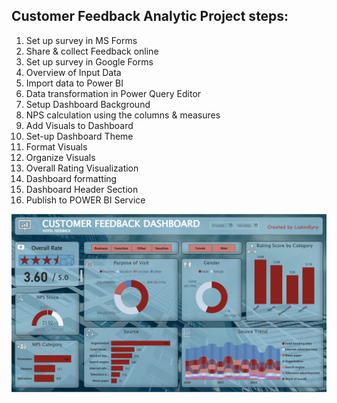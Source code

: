 


## Customer Feedback Analytic Project steps:

 1. Set up survey in MS Forms<!--We are going to use the hotel guest feedback for the demonstration, and these are the 9 questions that we are going to set up in the survey:  the name of the guest,
gender, date of birth, Hotel checkout date, the purpose of the booking, the source of information, General feedback, the overall rating on a scale of one to five, Net Promoter Score.-->
 2. Share & collect Feedback online
 3. Set up survey in Google Forms
 4. Overview of Input Data
 5. Import data to Power BI
 6. Data transformation in Power Query Editor
 7. Setup Dashboard Background
 8. NPS calculation using the columns & measures
 9. Add Visuals to Dashboard
 10. Set-up Dashboard Theme
 11. Format Visuals
 12. Organize Visuals
 13. Overall Rating Visualization
 14. Dashboard formatting
 15. Dashboard Header Section
 16. Publish to POWER BI Service

![CAD](pics/CustomerFeedback.png)




